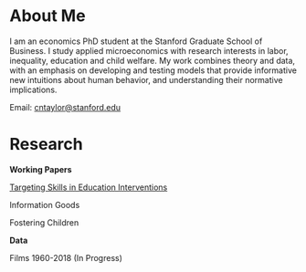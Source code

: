 # About Me

I am an economics PhD student at the Stanford Graduate School of Business. I study applied microeconomics with research interests in labor, inequality, education and child welfare. My work combines theory and data, with an emphasis on developing and testing models that provide informative new intuitions about human behavior, and understanding their normative implications.

Email: <cntaylor@stanford.edu>

# Research

**Working Papers**

[Targeting Skills in Education Interventions](./pdfs/educ.pdf)

Information Goods

Fostering Children

**Data**

Films 1960-2018 (In Progress)

